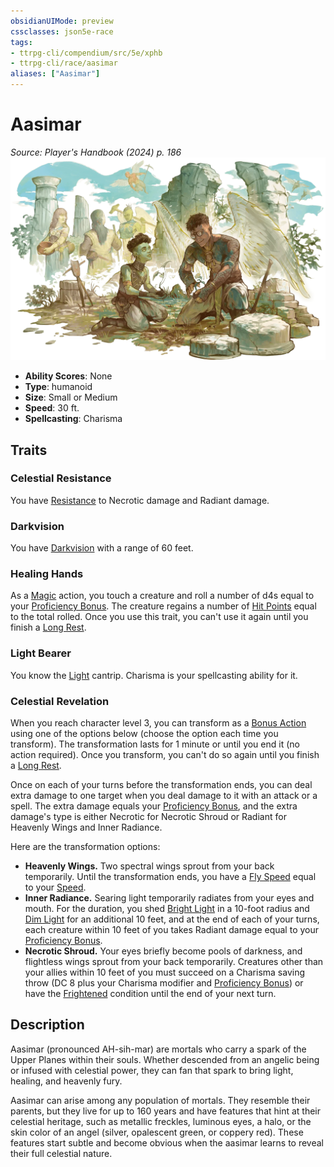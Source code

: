 ```yaml
---
obsidianUIMode: preview
cssclasses: json5e-race
tags:
- ttrpg-cli/compendium/src/5e/xphb
- ttrpg-cli/race/aasimar
aliases: ["Aasimar"]
---
```

# Aasimar
*Source: Player's Handbook (2024) p. 186*  
![](3-Mechanics/CLI/races/img/aasimar.webp#right)

- **Ability Scores**: None
- **Type**: humanoid
- **Size**: Small or Medium
- **Speed**: 30 ft.
- **Spellcasting**: Charisma

## Traits

### Celestial Resistance

You have [Resistance](3-Mechanics/CLI/rules/variant-rules/resistance-xphb.md) to Necrotic damage and Radiant damage.

### Darkvision

You have [Darkvision](3-Mechanics/CLI/rules/senses.md#Darkvision) with a range of 60 feet.

### Healing Hands

As a [Magic](3-Mechanics/CLI/rules/actions.md#Magic) action, you touch a creature and roll a number of d4s equal to your [Proficiency Bonus](3-Mechanics/CLI/rules/variant-rules/proficiency-xphb.md). The creature regains a number of [Hit Points](3-Mechanics/CLI/rules/variant-rules/hit-points-xphb.md) equal to the total rolled. Once you use this trait, you can't use it again until you finish a [Long Rest](3-Mechanics/CLI/rules/variant-rules/long-rest-xphb.md).

### Light Bearer

You know the [Light](3-Mechanics/CLI/spells/light-xphb.md) cantrip. Charisma is your spellcasting ability for it.

### Celestial Revelation

When you reach character level 3, you can transform as a [Bonus Action](3-Mechanics/CLI/rules/variant-rules/bonus-action-xphb.md) using one of the options below (choose the option each time you transform). The transformation lasts for 1 minute or until you end it (no action required). Once you transform, you can't do so again until you finish a [Long Rest](3-Mechanics/CLI/rules/variant-rules/long-rest-xphb.md).

Once on each of your turns before the transformation ends, you can deal extra damage to one target when you deal damage to it with an attack or a spell. The extra damage equals your [Proficiency Bonus](3-Mechanics/CLI/rules/variant-rules/proficiency-xphb.md), and the extra damage's type is either Necrotic for Necrotic Shroud or Radiant for Heavenly Wings and Inner Radiance.

Here are the transformation options:

- **Heavenly Wings.** Two spectral wings sprout from your back temporarily. Until the transformation ends, you have a [Fly Speed](3-Mechanics/CLI/rules/variant-rules/fly-speed-xphb.md) equal to your [Speed](3-Mechanics/CLI/rules/variant-rules/speed-xphb.md).  
- **Inner Radiance.** Searing light temporarily radiates from your eyes and mouth. For the duration, you shed [Bright Light](3-Mechanics/CLI/rules/variant-rules/bright-light-xphb.md) in a 10-foot radius and [Dim Light](3-Mechanics/CLI/rules/variant-rules/dim-light-xphb.md) for an additional 10 feet, and at the end of each of your turns, each creature within 10 feet of you takes Radiant damage equal to your [Proficiency Bonus](3-Mechanics/CLI/rules/variant-rules/proficiency-xphb.md).  
- **Necrotic Shroud.** Your eyes briefly become pools of darkness, and flightless wings sprout from your back temporarily. Creatures other than your allies within 10 feet of you must succeed on a Charisma saving throw (DC 8 plus your Charisma modifier and [Proficiency Bonus](3-Mechanics/CLI/rules/variant-rules/proficiency-xphb.md)) or have the [Frightened](3-Mechanics/CLI/rules/conditions.md#Frightened) condition until the end of your next turn.  

## Description

Aasimar (pronounced AH-sih-mar) are mortals who carry a spark of the Upper Planes within their souls. Whether descended from an angelic being or infused with celestial power, they can fan that spark to bring light, healing, and heavenly fury.

Aasimar can arise among any population of mortals. They resemble their parents, but they live for up to 160 years and have features that hint at their celestial heritage, such as metallic freckles, luminous eyes, a halo, or the skin color of an angel (silver, opalescent green, or coppery red). These features start subtle and become obvious when the aasimar learns to reveal their full celestial nature.